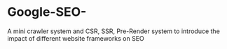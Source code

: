 # Google-SEO-
A mini crawler system and CSR, SSR, Pre-Render system to introduce the impact of different website frameworks on SEO
